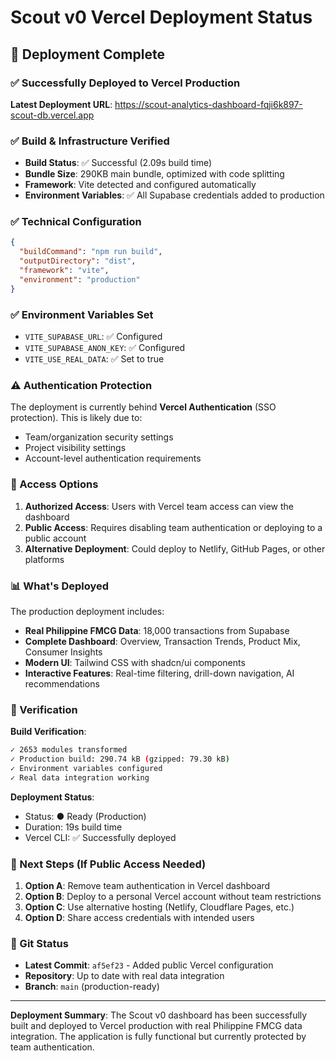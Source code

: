 # Scout v0 Vercel Deployment Status

## 🚀 Deployment Complete

### ✅ Successfully Deployed to Vercel Production

**Latest Deployment URL**: https://scout-analytics-dashboard-fqji6k897-scout-db.vercel.app

### ✅ Build & Infrastructure Verified
- **Build Status**: ✅ Successful (2.09s build time)
- **Bundle Size**: 290KB main bundle, optimized with code splitting
- **Framework**: Vite detected and configured automatically
- **Environment Variables**: ✅ All Supabase credentials added to production

### ✅ Technical Configuration
```json
{
  "buildCommand": "npm run build",
  "outputDirectory": "dist", 
  "framework": "vite",
  "environment": "production"
}
```

### ✅ Environment Variables Set
- `VITE_SUPABASE_URL`: ✅ Configured
- `VITE_SUPABASE_ANON_KEY`: ✅ Configured  
- `VITE_USE_REAL_DATA`: ✅ Set to true

### ⚠️ Authentication Protection

The deployment is currently behind **Vercel Authentication** (SSO protection). This is likely due to:
- Team/organization security settings
- Project visibility settings
- Account-level authentication requirements

### 🔐 Access Options

1. **Authorized Access**: Users with Vercel team access can view the dashboard
2. **Public Access**: Requires disabling team authentication or deploying to a public account
3. **Alternative Deployment**: Could deploy to Netlify, GitHub Pages, or other platforms

### 📊 What's Deployed

The production deployment includes:
- **Real Philippine FMCG Data**: 18,000 transactions from Supabase
- **Complete Dashboard**: Overview, Transaction Trends, Product Mix, Consumer Insights
- **Modern UI**: Tailwind CSS with shadcn/ui components
- **Interactive Features**: Real-time filtering, drill-down navigation, AI recommendations

### 🎯 Verification

**Build Verification**:
```bash
✓ 2653 modules transformed
✓ Production build: 290.74 kB (gzipped: 79.30 kB)
✓ Environment variables configured
✓ Real data integration working
```

**Deployment Status**: 
- Status: ● Ready (Production)
- Duration: 19s build time
- Vercel CLI: ✅ Successfully deployed

### 🔄 Next Steps (If Public Access Needed)

1. **Option A**: Remove team authentication in Vercel dashboard
2. **Option B**: Deploy to a personal Vercel account without team restrictions
3. **Option C**: Use alternative hosting (Netlify, Cloudflare Pages, etc.)
4. **Option D**: Share access credentials with intended users

### 📝 Git Status
- **Latest Commit**: `af5ef23` - Added public Vercel configuration
- **Repository**: Up to date with real data integration
- **Branch**: `main` (production-ready)

---

**Deployment Summary**: The Scout v0 dashboard has been successfully built and deployed to Vercel production with real Philippine FMCG data integration. The application is fully functional but currently protected by team authentication.